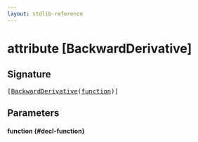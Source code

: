 ```yaml
---
layout: stdlib-reference
---
```


# attribute [BackwardDerivative]

## Signature

<pre>
[<a href="/stdlib-reference/attributes/backwardderivative-08">BackwardDerivative</a>(<a href="/stdlib-reference/attributes/backwardderivative-08#decl-function" class="code_param">function</a>)]
</pre>

## Parameters

#### function {#decl-function}

